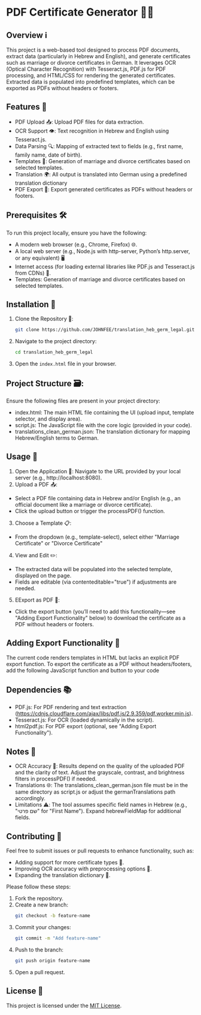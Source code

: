 # PDF Certificate Generator 📜✨

## Overview ℹ️

This project is a web-based tool designed to process PDF documents, extract data (particularly in Hebrew and English), and generate certificates such as marriage or divorce certificates in German. It leverages OCR (Optical Character Recognition) with Tesseract.js, PDF.js for PDF processing, and HTML/CSS for rendering the generated certificates. Extracted data is populated into predefined templates, which can be exported as PDFs without headers or footers.

## Features 🌟

- PDF Upload 📤: Upload PDF files for data extraction.
- OCR Support 👁️: Text recognition in Hebrew and English using Tesseract.js.
- Data Parsing 🔍: Mapping of extracted text to fields (e.g., first name, family name, date of birth).
- Templates 📑: Generation of marriage and divorce certificates based on selected templates.
- Translation 🌍: All output is translated into German using a predefined translation dictionary
- PDF Export 💾: Export generated certificates as PDFs without headers or footers.

## Prerequisites 🛠️

To run this project locally, ensure you have the following:

- A modern web browser (e.g., Chrome, Firefox) 🌐.
- A local web server (e.g., Node.js with http-server, Python’s http.server, or any equivalent) 🖥️
- Internet access (for loading external libraries like PDF.js and Tesseract.js from CDNs) 📡.
- Templates: Generation of marriage and divorce certificates based on selected templates.

## Installation 🚀

1. Clone the Repository 📂:
   ```bash
   git clone https://github.com/JOHNFEE/translation_heb_germ_legal.git
   ```
2. Navigate to the project directory:
   ```bash
   cd translation_heb_germ_legal
   ```
3. Open the `index.html` file in your browser.

## Project Structure 🗃️:

Ensure the following files are present in your project directory:

- index.html: The main HTML file containing the UI (upload input, template selector, and display area).
- script.js: The JavaScript file with the core logic (provided in your code).
- translations_clean_german.json: The translation dictionary for mapping Hebrew/English terms to German.

## Usage 🎯

1. Open the Application 🚪: Navigate to the URL provided by your local server (e.g., http://localhost:8080).
2. Upload a PDF 📤:

- Select a PDF file containing data in Hebrew and/or English (e.g., an official document like a marriage or divorce certificate).
- Click the upload button or trigger the processPDF() function.

3. Choose a Template 📋:

- From the dropdown (e.g., template-select), select either "Marriage Certificate" or "Divorce Certificate"

4. View and Edit ✏️:

- The extracted data will be populated into the selected template, displayed on the page.
- Fields are editable (via contenteditable="true") if adjustments are needed.

5. EExport as PDF 💾:

- Click the export button (you’ll need to add this functionality—see "Adding Export Functionality" below) to download the certificate as a PDF without headers or footers.

## Adding Export Functionality 📄

The current code renders templates in HTML but lacks an explicit PDF export function. To export the certificate as a PDF without headers/footers, add the following JavaScript function and button to your code

## Dependencies 📚

- PDF.js: For PDF rendering and text extraction (https://cdnjs.cloudflare.com/ajax/libs/pdf.js/2.9.359/pdf.worker.min.js).
- Tesseract.js: For OCR (loaded dynamically in the script).
- html2pdf.js: For PDF export (optional, see "Adding Export Functionality").

## Notes 📝

- OCR Accuracy 👀: Results depend on the quality of the uploaded PDF and the clarity of text. Adjust the grayscale, contrast, and brightness filters in processPDF() if needed.
- Translations 🌐: The translations_clean_german.json file must be in the same directory as script.js or adjust the germanTranslations path accordingly.
- Limitations ⚠️: The tool assumes specific field names in Hebrew (e.g., "שם פרטי" for "First Name"). Expand hebrewFieldMap for additional fields.

## Contributing 🤝

Feel free to submit issues or pull requests to enhance functionality, such as:

- Adding support for more certificate types 📜.
- Improving OCR accuracy with preprocessing options 🔧.
- Expanding the translation dictionary 📖.

Please follow these steps:

1. Fork the repository.
2. Create a new branch:
   ```bash
   git checkout -b feature-name
   ```
3. Commit your changes:
   ```bash
   git commit -m "Add feature-name"
   ```
4. Push to the branch:
   ```bash
   git push origin feature-name
   ```
5. Open a pull request.

## License 📜

This project is licensed under the [MIT License](LICENSE).
